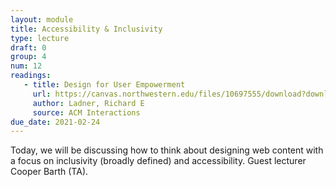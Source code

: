```yaml
---
layout: module
title: Accessibility & Inclusivity
type: lecture
draft: 0
group: 4
num: 12
readings:
   - title: Design for User Empowerment
     url: https://canvas.northwestern.edu/files/10697555/download?download_frd=1
     author: Ladner, Richard E
     source: ACM Interactions
due_date: 2021-02-24
---
```


Today, we will be discussing how to think about designing web content with a focus on inclusivity (broadly defined) and accessibility. Guest lecturer Cooper Barth (TA).